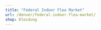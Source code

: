 ```yaml
---
title: "Federal Indoor Flea Market"
url: /denver/federal-indoor-flea-market/
shop: Kleidung
---
```

